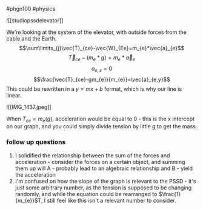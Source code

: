  #phgn100 #physics

![[studiopssdelevator]]

We're looking at the system of the elevator, with outside forces from the cable and the Earth.
$$\sum\limits_{j}\vec{T}_{ce}-\vec{W}_{Ee}=m_{e}*\vec{a}_{e}$$
$$\vec{T}_{ce}-(m_{e}*g)=m_{e}*\vec{a}_{e}$$
$$a_{e,x}=0$$
$$\frac{\vec{T}_{ce}-gm_{e}}{m_{e}}=\vec{a}_{e,y}$$
This could be rewritten in a $y=mx+b$ format, which is why our line is linear. 

![[IMG_1437.jpeg]]

When $T_{ce}=m_{e}(g)$, acceleration would be equal to 0 - this is the x intercept on our graph, and you could simply divide tension by little $g$ to get the mass. 

### follow up questions
1. I solidified the relationship between the sum of the forces and acceleration - consider the forces on a certain object, and summing them up will A - probably lead to an algebraic relationship and B - yield the acceleration
2. I'm confused on how the slope of the graph is relevant to the PSSD - it's just some arbitrary number, as the tension is supposed to be changing randomly, and while the equation could be rearranged to $\frac{1}{m_{e}}$T, I still feel like this isn't a relevant number to consider.  